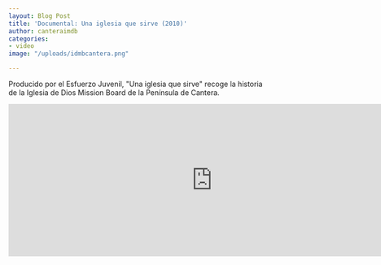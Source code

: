 ```yaml
---
layout: Blog Post
title: 'Documental: Una iglesia que sirve (2010)'
author: canteraimdb
categories:
- video
image: "/uploads/idmbcantera.png"

---
```

Producido por el Esfuerzo Juvenil, "Una iglesia que sirve" recoge la historia de la Iglesia de Dios Mission Board de la Península de Cantera.

<iframe width="800" height="300" src="https://www.youtube.com/embed/QFqrlwGZX-0" title="YouTube video player" frameborder="0" allow="accelerometer; autoplay; clipboard-write; encrypted-media; gyroscope; picture-in-picture" allowfullscreen></iframe>